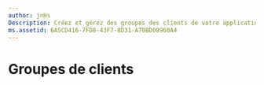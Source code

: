 ```yaml
---
author: jnHs
Description: Créez et gérez des groupes des clients de votre application. Vous pouvez créer des segments pour cibler un ensemble particulier de clients d’une application ou des groupes de versions d’évaluation à utiliser avec la version d’évaluation de package.
ms.assetid: 6A5CD416-7FD8-43F7-8D31-A70BD08960A4
---
```


# Groupes de clients






<!--HONumber=May16_HO2-->


